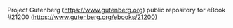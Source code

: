 Project Gutenberg (https://www.gutenberg.org) public repository for eBook #21200 (https://www.gutenberg.org/ebooks/21200)
